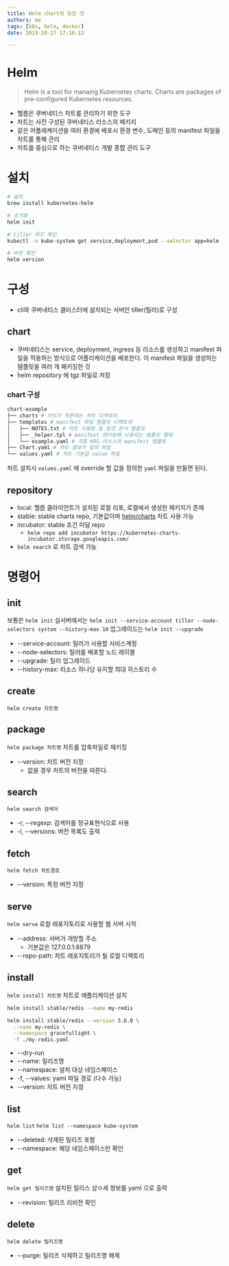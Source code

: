 ```yaml
---
title: Helm chart의 모든 것
authors: me
tags: [k8s, helm, docker]
date: 2019-10-27 17:10:13

---
```


# Helm

> Helm is a tool for manaing Kubernetes charts.
> Charts are packages of pre-configured Kubernetes resources.

- 헬름은 쿠버네티스 차트를 관리하기 위한 도구
- 차트는 사전 구성된 쿠버네티스 리소스의 패키지
- 같은 어플레케이션을 여러 환경에 배포시 환경 변수, 도메인 등의 manifest 파일을 차트를 통해 관리
- 차트를 중심으로 하는 쿠버네티스 개발 종합 관리 도구

# 설치

```bash
# 설치
brew install kubernetes-helm

# 초기화
helm init

# tiller 파드 확인
kubectl -n kube-system get service,deployment,pod --selector app=helm

# 버전 확인
helm version
```

# 구성

- cli와 쿠버네티스 클러스터에 설치되는 서버인 tiller(틸러)로 구성

## chart

- 쿠버네티스는 service, deployment, ingress 등 리소스를 생성하고 manifest 파일을 적용하는 방식으로 어플리케이션을 배포한다. 이 manifest 파일을 생성하는 템플릿을 여러 개 패키징한 것
- helm repository 에 tgz 파일로 저장

### chart 구성

```bash
chart-example
├── charts # 차트가 의존하는 차트 디렉토리
├── templates # manifest 파일 템플릿 디렉토리
│   ├── NOTES.txt # 차트 사용법 등 참조 문서 템플릿
│   ├── _helper.tpl # manifest 렌더링에 사용되는 템플릿 헬퍼
│   └── example.yaml # 각종 K8S 리소스의 manifest 템플릿
├── Chart.yaml # 차트 정보가 정의 파일
└── values.yaml # 차트 기본값 value 파일
```

차트 설치시 `values.yaml` 에 override 할 값을 정의한 `yaml` 파일을 만들면 된다.

## repository

- local: 헬름 클라이언트가 설치된 로컬 리포, 로컬에서 생성한 패키지가 존재
- stable: stable charts repo, 기본값이며 [helm/charts](https://github.com/helm/charts/tree/master/stable) 차트 사용 가능
- incubator: stable 조건 미달 repo
  - `helm repo add incubator https://kubernetes-charts-incubator.storage.googleapis.com/`
- `helm search` 로 차트 검색 가능

# 명령어

## init

보통은 `helm init`
실서버에서는 `helm init --service-account tiller --node-selectors system --history-max 10`
업그레이드는 `helm init --upgrade`

- --service-account: 틸러가 사용할 서비스계정
- --node-selectors: 틸러를 배포할 노드 레이블
- --upgrade: 틸러 업그레이드
- --history-max: 리소스 하나당 유지할 최대 히스토리 수

## create

`helm create 차트명`

## package

`helm package 차트명`
차트를 압축파일로 패키징

- --version: 차트 버전 지정
  - 없을 경우 차트의 버전을 따른다.

## search

`helm search 검색어`

- -r, --regexp: 검색어를 정규표현식으로 사용
- -l, --versions: 버전 목록도 출력

## fetch

`helm fetch 차트경로`

- --version: 특정 버전 지정

## serve

`helm serve`
로컬 레포지토리로 사용할 웹 서버 시작

- --address: 서버가 개방할 주소
  - 기본값은 127.0.0.1:8879
- --repo-path: 차트 레포지토리가 될 로컬 디렉토리

## install

`helm install 차트명`
차트로 애플리케이션 설치

```bash
helm install stable/redis --name my-redis

helm install stable/redis --version 3.6.0 \
  --name my-redis \
  --namespace gracefullight \
  -f ./my-redis.yaml
```

- --dry-run
- --name: 릴리즈명
- --namespace: 설치 대상 네임스페이스
- -f, --values: yaml 파일 경로 (다수 가능)
- --version: 차트 버전 지정

## list

`helm list`
`helm list --namespace kube-system`

- --deleted: 삭제된 릴리즈 포함
- --namespace: 해당 네임스페이스만 확인

## get

`helm get 릴리즈명`
설치된 릴리스 상ㅇ세 정보를 yaml 으로 출력

- --revision: 릴리즈 리비전 확인

## delete

`helm delete 릴리즈명`

- --purge: 릴리즈 삭제하고 릴리즈명 해제
